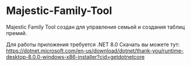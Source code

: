# Majestic-Family-Tool
Majestic Family Tool создан для управления семьей и создания таблиц премий.

Для работы приложения требуется .NET 8.0
Скачать вы можете тут: https://dotnet.microsoft.com/en-us/download/dotnet/thank-you/runtime-desktop-8.0.0-windows-x86-installer?cid=getdotnetcore
